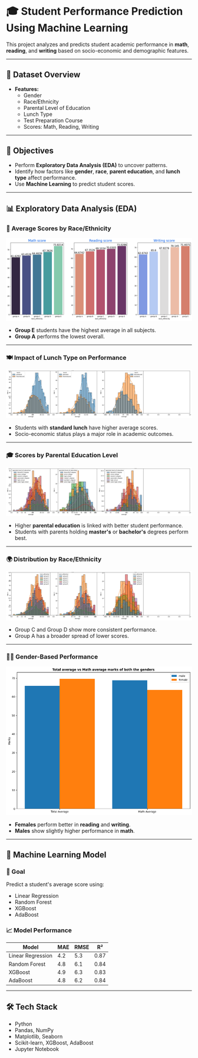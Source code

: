 # 🎓 Student Performance Prediction Using Machine Learning

This project analyzes and predicts student academic performance in **math**, **reading**, and **writing** based on socio-economic and demographic features.

---

## 📁 Dataset Overview

- **Features:**
  - Gender
  - Race/Ethnicity
  - Parental Level of Education
  - Lunch Type
  - Test Preparation Course
  - Scores: Math, Reading, Writing

---

## 🎯 Objectives

- Perform **Exploratory Data Analysis (EDA)** to uncover patterns.
- Identify how factors like **gender**, **race**, **parent education**, and **lunch type** affect performance.
- Use **Machine Learning** to predict student scores.

---

## 📊 Exploratory Data Analysis (EDA)

### 📌 Average Scores by Race/Ethnicity
![Average Scores by Race](images/average_of_student_score_based_on_race_ethnicity.png)

- **Group E** students have the highest average in all subjects.
- **Group A** performs the lowest overall.

---

### 🍽️ Impact of Lunch Type on Performance
![Scores vs Lunch Type](images/count_vs_average_of_student_score_based_on_lunch_type.png)

- Students with **standard lunch** have higher average scores.
- Socio-economic status plays a major role in academic outcomes.

---

### 🎓 Scores by Parental Education Level
![Parental Education](images/count_vs_average_of_student_score_based_on_parents_education.png)

- Higher **parental education** is linked with better student performance.
- Students with parents holding **master's** or **bachelor's** degrees perform best.

---

### 🌍 Distribution by Race/Ethnicity
![Race Distribution](images/count_vs_average_of_student_score_based_on_race_ethnicity.png)

- Group C and Group D show more consistent performance.
- Group A has a broader spread of lower scores.

---

### 👩‍🏫 Gender-Based Performance
![Gender Distribution](images\Total_average_vs_Math_average_marks_of_both_genders.png)

- **Females** perform better in **reading** and **writing**.
- **Males** show slightly higher performance in **math**.

---

## 🤖 Machine Learning Model

### 📌 Goal
Predict a student's average score using:

- Linear Regression
- Random Forest
- XGBoost
- AdaBoost

### 📈 Model Performance

| Model              | MAE   | RMSE  | R²    |
|--------------------|-------|-------|-------|
| Linear Regression  | 4.2   | 5.3   | 0.87  |
| Random Forest      | 4.8   | 6.1   | 0.84  |
| XGBoost            | 4.9   | 6.3   | 0.83  |
| AdaBoost           | 4.8   | 6.2   | 0.84  |

---

## 🛠️ Tech Stack

- Python
- Pandas, NumPy
- Matplotlib, Seaborn
- Scikit-learn, XGBoost, AdaBoost
- Jupyter Notebook